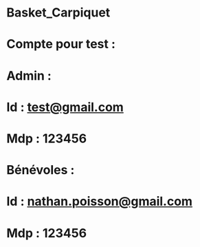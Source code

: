 # Basket_Carpiquet
# Compte pour test : 
#     Admin :
#         Id : test@gmail.com  
#         Mdp : 123456
#     Bénévoles  : 
#         Id : nathan.poisson@gmail.com 
#         Mdp : 123456
